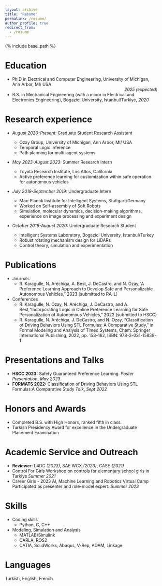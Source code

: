```yaml
---
layout: archive
title: "Resume"
permalink: /resume/
author_profile: true
redirect_from:
  - /resume
---
```


{% include base_path %}

Education
======
* Ph.D in Electrical and Computer Engineering, University of Michigan, Ann Arbor, MI/ USA  <div style="text-align: right"> <i> 2025 (expected)</i> </div>
* B.S. in Mechanical Engineering (with a minor in Electrical and Electronics Engineering), Bogazici University, Istanbul/Turkiye, *2020*

Research experience
======
* *August 2020-Present:* Graduate Student Research Assistant
  * Ozay Group, University of Michigan, Ann Arbor, MI/ USA
  * Temporal Logic Inference
  * Path planning for multi-agent systems   

* *May 2023-August 2023:* Summer Research Intern
  * Toyota Research Institute, Los Altos, California
  * Active preference learning for customization within safe operation for autonomous vehicles

* *July 2019-September 2019:* Undergraduate Intern
  * Max-Planck Institute for Intelligent Systems, Stuttgart/Germany
  * Worked on Self-assembly of Soft Robots
  * Simulation, molecular dynamics, decision-making algorithms, experience on image processing and experiment design

* *October 2018-August 2020:* Undergraduate Research Student
  * Intelligent Systems Laboratory, Bogazici University, Istanbul/Turkey
  * Robust rotating mechanism design for LiDARs
  * Control theory, simulation and experimentation
  
Publications
======
* Journals
  * R. Karagulle, N. Aréchiga, A. Best, J. DeCastro, and N. Ozay,“A Preference Learning Approach to Develop Safe and Personalizable Autonomous Vehicles,” 2023 (submitted to RA-L)
* Conferences
  * R. Karagulle, N. Ozay, N. Aréchiga, J. DeCastro, and A. Best,“Incorporating Logic in Online Preference Learning for Safe Personalization of Autonomous Vehicles,” 2023 (submitted to HSCC)
  * R. Karagulle, N. Aréchiga, J. DeCastro, and N. Ozay, “Classification of Driving Behaviors Using STL Formulas: A Comparative Study,” in Formal Modeling and Analysis of Timed Systems, Cham: Springer International Publishing, 2022, pp. 153–162, ISBN: 978-3-031-15839-1

Presentations and Talks 
======
* **HSCC 2023:** Safety Guaranteed Preference Learning. *Poster Presentation*, *May 2023*  
* **FORMATS 2022:** Classification of Driving Behaviors Using STL Formulas:A Comparative Study *Talk*, *Sept 2022*

Honors and Awards
======
* Completed B.S. with High Honors, ranked fifth in class.
* Turkish Presidency Award for excellence in the Undergraduate Placement Examination

Academic Service and Outreach
======
* **Reviewer:** L4DC *(2023)*, SAE WCX *(2023)*, CASE *(2021)*
* Control For Girls Workshop on controls for elementary school girls in Turkiye *Summer 2021*
* Career Girls - 2023 AI, Machine Learning and Robotics Virtual Camp Participated as presenter and role-model expert. *Summer 2023*

Skills
======
* Coding skills
  * Python, C, C++
* Modeling, Simulation and Analysis
  * MATLAB/Simulink
  * CARLA, ROS2
  * CATIA, SolidWorks, Abaqus, V-Rep, ADAM, Linkage

Languages
=====
Turkish, English, French
